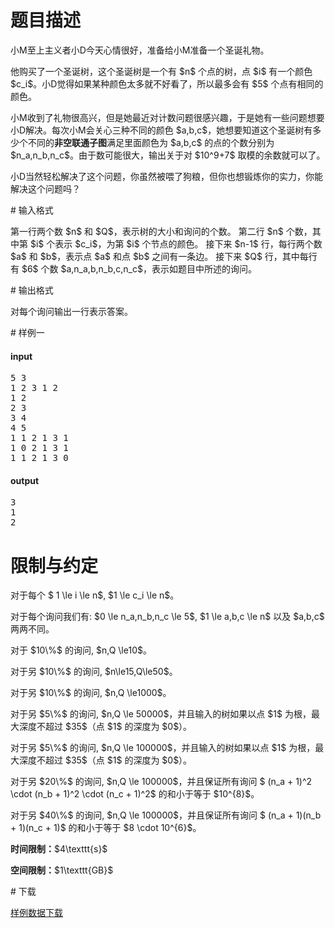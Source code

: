 # 题目描述

<p>小M至上主义者小D今天心情很好，准备给小M准备一个圣诞礼物。</p>
<p>他购买了一个圣诞树，这个圣诞树是一个有 $n$ 个点的树，点 $i$ 有一个颜色 $c_i$。小D觉得如果某种颜色太多就不好看了，所以最多会有 $5$ 个点有相同的颜色。</p>
<p>小M收到了礼物很高兴，但是她最近对计数问题很感兴趣，于是她有一些问题想要小D解决。每次小M会关心三种不同的颜色 $a,b,c$，她想要知道这个圣诞树有多少个不同的<strong>非空联通子图</strong>满足里面颜色为 $a,b,c$ 的点的个数分别为 $n_a,n_b,n_c$。由于数可能很大，输出关于对 $10^9+7$ 取模的余数就可以了。</p>
<p>小D当然轻松解决了这个问题，你虽然被喂了狗粮，但你也想锻炼你的实力，你能解决这个问题吗？</p>
# 输入格式


<p>第一行两个数 $n$ 和 $Q$，表示树的大小和询问的个数。
第二行 $n$ 个数，其中第 $i$ 个表示 $c_i$，为第 $i$ 个节点的颜色。
接下来 $n-1$ 行，每行两个数 $a$ 和 $b$，表示点 $a$ 和点 $b$ 之间有一条边。
接下来 $Q$ 行，其中每行有 $6$ 个数 $a,n_a,b,n_b,c,n_c$，表示如题目中所述的询问。</p>
# 输出格式


<p>对每个询问输出一行表示答案。</p>
# 样例一


<h4>input</h4>
<pre>5 3
1 2 3 1 2
1 2
2 3
3 4
4 5
1 1 2 1 3 1
1 0 2 1 3 1
1 1 2 1 3 0
</pre>

<h4>output</h4>
<pre>3
1
2
</pre>

# 限制与约定


<p>对于每个 $ 1 \le i \le n$, $1 \le c_i \le n$。</p>
<p>对于每个询问我们有: $0 \le n_a,n_b,n_c \le 5$, $1 \le a,b,c \le n$ 以及 $a,b,c$ 两两不同。</p>
<p>对于 $10\%$ 的询问, $n,Q \le10$。</p>
<p>对于另 $10\%$ 的询问, $n\le15,Q\le50$。</p>
<p>对于另 $10\%$ 的询问, $n,Q \le1000$。</p>
<p>对于另 $5\%$ 的询问, $n,Q \le 50000$，并且输入的树如果以点 $1$ 为根，最大深度不超过 $35$（点 $1$ 的深度为 $0$）。</p>
<p>对于另 $5\%$ 的询问, $n,Q \le 100000$，并且输入的树如果以点 $1$ 为根，最大深度不超过 $35$（点 $1$ 的深度为 $0$）。</p>
<p>对于另 $20\%$ 的询问, $n,Q \le 100000$，并且保证所有询问 $ (n_a + 1)^2 \cdot (n_b + 1)^2 \cdot (n_c + 1)^2$ 的和小于等于 $10^{8}$。</p>
<p>对于另 $40\%$ 的询问, $n,Q \le 100000$，并且保证所有询问 $ (n_a + 1)(n_b + 1)(n_c + 1)$ 的和小于等于 $8 \cdot 10^{6}$。</p>
<p><strong>时间限制：</strong>$4\texttt{s}$</p>
<p><strong>空间限制：</strong>$1\texttt{GB}$</p>
# 下载


<p><a href="/download.php?type=problem&amp;id=271">样例数据下载</a></p>
